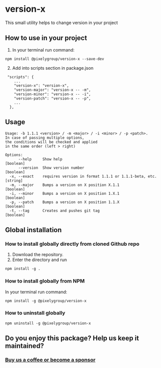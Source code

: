 # version-x
This small utility helps to change version in your project

## How to use in your project
1. In your terminal run command:
```
npm install @pixelygroup/version-x --save-dev
```
2. Add into scripts section in package.json
```
 "scripts": {
    ...
    "version-x": "version-x",
    "version-major": "version-x -- -m",
    "version-minor": "version-x -- -i",
    "version-patch": "version-x -- -p",
    ...
  },
```

## Usage
```
Usage: -b 1.1.1 <version> / -m <major> / -i <minor> / -p <patch>.
In case of passing multiple options,
the conditions will be checked and applied
in the same order (left > right)

Options:
      --help     Show help                                             [boolean]
      --version  Show version number                                   [boolean]
  -x, --exact    requires version in format 1.1.1 or 1.1.1-beta, etc.   [string]
  -m, --major    Bumps a version on X position X.1.1                   [boolean]
  -i, --minor    Bumps a version on X position 1.X.1                   [boolean]
  -p, --patch    Bumps a version on X position 1.1.X                   [boolean]
  -t, --tag      Creates and pushes git tag                            [boolean]
```

## Global installation
### How to install globally directly from cloned Github repo
1. Download the repository.
2. Enter the directory and run

```
npm install -g .
```

### How to install globally from NPM
In your terminal run command:

```
npm install -g @pixelygroup/version-x
```

### How to uninstall globally
```
npm uninstall -g @pixelygroup/version-x
```
## Do you enjoy this package? Help us keep it maintained?
### [Buy us a coffee or become a sponsor](https://github.com/sponsors/pixelygroup)
